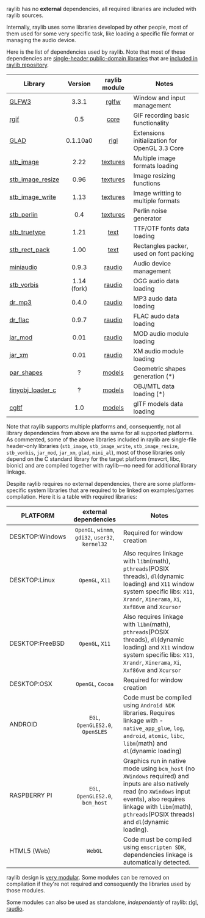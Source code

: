 raylib has no **external** dependencies, all required libraries are included with raylib sources.

Internally, raylib uses some libraries developed by other people, most of them used for some very specific task, like loading a specific file format or managing the audio device.

Here is the list of dependencies used by raylib. Note that most of these dependencies are [single-header public-domain libraries](https://github.com/nothings/stb) that are [included in raylib repository](https://github.com/raysan5/raylib/tree/master/src/external).

Library | Version | raylib module | Notes
--- | :---: | :---: | ---
[GLFW3](http://www.glfw.org/) | 3.3.1 | [rglfw](https://github.com/raysan5/raylib/blob/master/src/rglfw.c) | Window and input management
[rgif](https://github.com/raysan5/raylib/blob/master/src/external/rgif.h) | 0.5| [core](https://github.com/raysan5/raylib/blob/master/src/core.c) | GIF recording basic functionality
[GLAD](https://github.com/raysan5/raylib/blob/master/src/external/glad.h) | 0.1.10a0 | [rlgl](https://github.com/raysan5/raylib/blob/master/src/rlgl.c) | Extensions initialization for OpenGL 3.3 Core
[stb_image](https://github.com/raysan5/raylib/blob/master/src/external/stb_image.h) | 2.22 | [textures](https://github.com/raysan5/raylib/blob/master/src/texture.c) | Multiple image formats loading
[stb_image_resize](https://github.com/raysan5/raylib/blob/master/src/external/stb_image_resize.h) | 0.96 | [textures](https://github.com/raysan5/raylib/blob/master/src/texture.c) | Image resizing functions
[stb_image_write](https://github.com/raysan5/raylib/blob/master/src/external/stb_image_write.h) | 1.13 | [textures](https://github.com/raysan5/raylib/blob/master/src/utils.c) | Image writting to multiple formats
[stb_perlin](https://github.com/raysan5/raylib/blob/master/src/external/stb_perlin.h) | 0.4 | [textures](https://github.com/raysan5/raylib/blob/master/src/textures.c) | Perlin noise generator
[stb_truetype](https://github.com/raysan5/raylib/blob/master/src/external/stb_truetype.h) | 1.21 | [text](https://github.com/raysan5/raylib/blob/master/src/text.c) | TTF/OTF fonts data loading
[stb_rect_pack](https://github.com/raysan5/raylib/blob/master/src/external/stb_rect_pack.h) | 1.00 | [text](https://github.com/raysan5/raylib/blob/master/src/text.c) | Rectangles packer, used on font packing
[miniaudio](https://github.com/dr-soft/miniaudio) | 0.9.3 | [raudio](https://github.com/raysan5/raylib/blob/master/src/raudio.c) | Audio device management
[stb_vorbis](https://github.com/raysan5/raylib/blob/master/src/external/stb_vorbis.h) | 1.14 (fork) | [raudio](https://github.com/raysan5/raylib/blob/master/src/raudio.c) | OGG audio data loading
[dr_mp3](https://github.com/raysan5/raylib/blob/master/src/external/dr_mp3.h) | 0.4.0 | [raudio](https://github.com/raysan5/raylib/blob/master/src/raudio.c) | MP3 audo data loading
[dr_flac](https://github.com/raysan5/raylib/blob/master/src/external/dr_flac.h) | 0.9.7 | [raudio](https://github.com/raysan5/raylib/blob/master/src/raudio.c) | FLAC audo data loading
[jar_mod](https://github.com/raysan5/raylib/blob/master/src/external/jar_mod.h) | 0.01 | [raudio](https://github.com/raysan5/raylib/blob/master/src/raudio.c) | MOD audio module loading
[jar_xm](https://github.com/raysan5/raylib/blob/master/src/external/jar_xm.h) | 0.01 | [raudio](https://github.com/raysan5/raylib/blob/master/src/raudio.c) | XM audio module loading
[par_shapes](https://github.com/raysan5/raylib/blob/master/src/external/par_shapes.h) | ? | [models](https://github.com/raysan5/raylib/blob/master/src/models.c) | Geometric shapes generation (*)
[tinyobj_loader_c](https://github.com/raysan5/raylib/blob/master/src/external/tinyobj_loader_c.h) | ? | [models](https://github.com/raysan5/raylib/blob/master/src/models.c) | OBJ/MTL data loading (*)
[cgltf](https://github.com/raysan5/raylib/blob/master/src/external/cgltf.h) | 1.0 | [models](https://github.com/raysan5/raylib/blob/master/src/models.c) | glTF models data loading


Note that raylib supports multiple platforms and, consequently, not all library dependencies from above are the same for all supported platforms. As commented, some of the above libraries included in raylib are single-file header-only libraries (`stb_image`, `stb_image_write`, `stb_image_resize`, `stb_vorbis`, `jar_mod`, `jar_xm`, `glad`, `mini_al`), most of those libraries only depend on the C standard library for the target platform (msvcrt, libc, bionic) and are compiled together with raylib—no need for additional library linkage.

Despite raylib requires no external dependencies, there are some platform-specific system libraries that are required to be linked on examples/games compilation. Here it is a table with required libraries:

PLATFORM | external dependencies | Notes
--- | :---: | ---
DESKTOP:Windows | `OpenGL`, `winmm`, `gdi32`, `user32`, `kernel32` | Required for window creation
DESKTOP:Linux | `OpenGL`, `X11` | Also requires linkage with `libm`(math), `pthreads`(POSIX threads), `dl`(dynamic loading) and `X11` window system specific libs: `X11`, `Xrandr`, `Xinerama`, `Xi`, `Xxf86vm` and `Xcursor`
DESKTOP:FreeBSD | `OpenGL`, `X11` | Also requires linkage with `libm`(math), `pthreads`(POSIX threads), `dl`(dynamic loading) and `X11` window system specific libs: `X11`, `Xrandr`, `Xinerama`, `Xi`, `Xxf86vm` and `Xcursor`
DESKTOP:OSX | `OpenGL`, `Cocoa` | Required for window creation
ANDROID | `EGL`, `OpenGLES2.0`, `OpenSLES` | Code must be compiled using `Android NDK` libraries. Requires linkage with -`native_app_glue`, `log`, `android`, `atomic`, `libc`, `libm`(math) and `dl`(dynamic loading)
RASPBERRY PI | `EGL`, `OpenGLES2.0`, `bcm_host` | Graphics run in native mode using `bcm_host` (no `XWindows` required) and inputs are also natively read (no `XWindows` input events), also requires linkage with `libm`(math), `pthreads`(POSIX threads) and `dl`(dynamic loading).
HTML5 (Web) | `WebGL` | Code must be compiled using `emscripten SDK`, dependencies linkage is automatically detected.

raylib design is [very modular](http://www.raylib.com/images/raylib_architecture.png). Some modules can be removed on compilation if they're not required and consequently the libraries used by those modules. 

Some modules can also be used as standalone, *independently* of raylib: [rlgl](https://github.com/raysan5/raylib/blob/develop/examples/others/rlgl_standalone.c), [raudio](https://github.com/raysan5/raylib/blob/develop/examples/others/raudio_standalone.c).

